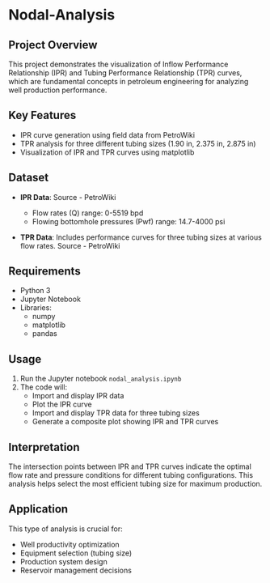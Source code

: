 # Nodal-Analysis

## Project Overview
This project demonstrates the visualization of Inflow Performance Relationship (IPR) and Tubing Performance Relationship (TPR) curves, which are fundamental concepts in petroleum engineering for analyzing well production performance.
## Key Features
- IPR curve generation using field data from PetroWiki
- TPR analysis for three different tubing sizes (1.90 in, 2.375 in, 2.875 in)
- Visualization of IPR and TPR curves using matplotlib

## Dataset
- **IPR Data**: Source - PetroWiki
  - Flow rates (Q) range: 0-5519 bpd
  - Flowing bottomhole pressures (Pwf) range: 14.7-4000 psi

- **TPR Data**: Includes performance curves for three tubing sizes at various flow rates. Source - PetroWiki

## Requirements
- Python 3
- Jupyter Notebook
- Libraries:
  - numpy
  - matplotlib
  - pandas

## Usage
1. Run the Jupyter notebook `nodal_analysis.ipynb`
2. The code will:
   - Import and display IPR data
   - Plot the IPR curve
   - Import and display TPR data for three tubing sizes
   - Generate a composite plot showing IPR and TPR curves

## Interpretation
The intersection points between IPR and TPR curves indicate the optimal flow rate and pressure conditions for different tubing configurations. This analysis helps  select the most efficient tubing size for maximum production.

## Application
This type of analysis is crucial for:
- Well productivity optimization
- Equipment selection (tubing size)
- Production system design
- Reservoir management decisions
